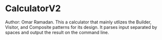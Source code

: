 # CalculatorV2
Author: Omar Ramadan.
This a calculator that mainly utlizes the Builder, Visitor, and Composite patterns for its design.
It parses input separated by spaces and output the result on the command line.

